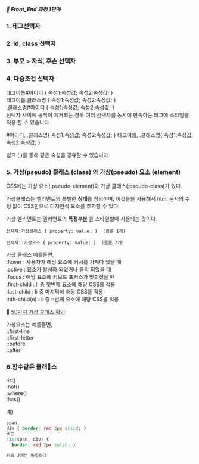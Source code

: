 ##### 🍑  Front_End 과정 1단계 


### 1. 태그선택자  



### 2. id, class 선택자 



### 3. 부모 >  자식, 후손 선택자



### 4. 다중조건 선택자


태그이름#아이디 { 속성1:속성값; 속성2:속성값; }   
태그이름.클래스명 { 속성1:속성값; 속성2:속성값; }  
.클래스명#아이디 { 속성1:속성값; 속성2:속성값; }  
선택자 사이에 공백이 제거되는 경우 여러 선택자를 동시에 만족하는 태그에 스타일을 적용 할 수 있습니다  

#아이디, .클래스명{ 속성1:속성값; 속성2:속성값; } 
태그이름, .클래스명{ 속성1:속성값; 속성2:속성값; } 

쉼표 (,)를 통해  같은 속성을 공유할 수 있습니다. 



### 5. 가상(pseudo) 클래스 (class) 와 가상(pseudo) 요소 (element)  
CSS에는 가상 요소(:pseudo-element)와 가상 클래스(:pseudo-class)가 있다. 

가상클래스는 엘리먼트의 특별한 **상태**를 정의하며, 이것들을 사용해서 html 문서의 수정 없이 CSS만으로 디자인적 요소를 추가할 수 있다. 

가상 엘리먼트는 엘리먼트의 **특정부분** 을 스타일할때 사용되는 것이다. 

``` 선택자:가상클래스 { property: value; }  (콜론 1개) ```

``` 선택자::가상요소 { property: value; }  (콜론 2개) ```

가상 클래스 예를들면,   
:hover : 사용자가 해당 요소에 커서를 가져다 댔을 때  
:active : 요소가 활성화 되었거나 클릭 되었을 때  
:focus : 해당 요소에 키보드 포커스가 맞춰졌을 때   
:first-child : li 중 첫번쩨 요소에 해당 CSS를 적용  
:last-child : li 중 마지막에 해당 CSS를 적용   
:nth-child(n) : li 중 n번쩨 요소에 해당 CSS를 적용   

:peach: [50가지 가상 클래스 확인](https://developer.mozilla.org/en-US/docs/Web/CSS/Pseudo-classes#alphabetical_index)
 
가상요소는 예를들면,    
::first-line   
::first-letter   
::before   
::after   


### 6.함수같은 클래스

:is()  
:not()   
:where()   
:has()   

예)
```css
span,
div { border: red 2px solid; }
또는
:is(span, div) {
  border: red 2px solid; }

위의 2개는 동일하다
```




